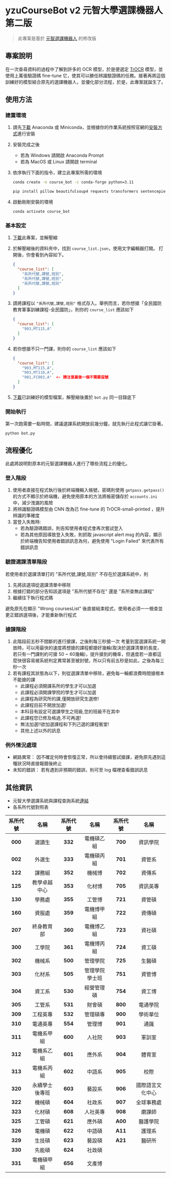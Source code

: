 # yzuCourseBot v2 元智大學選課機器人 第二版

> 此專案是基於 [元智選課機器人](https://github.com/Doem/yzuCourseBot) 的修改版

## 專案說明

在一次查尋資料的過程中了解到許多的 OCR 模型，於是便選定 [TrOCR](https://arxiv.org/abs/2109.10282) 模型，並使用上萬張驗證碼 fine-tune 它，使其可以勝任辨識驗證碼的任務。接著再將這個訓練好的模型結合原先的選課機器人，並優化部分流程，於是，此專案就誕生了。

## 使用方法

### 建置環境

1. 請先[下載](https://www.anaconda.com/download/success) Anaconda 或 Miniconda，並根據你的作業系統按照官網的[安裝方式](https://docs.anaconda.com/anaconda/install/)進行安裝
2. 安裝完成之後
    * 若為 Windows 請開啟 Anaconda Prompt
    * 若為 MacOS 或 Linux 請開啟 terminal
3. 依序執行下面的指令，建立此專案所需的環境

    ```bash
    conda create -n course_bot -c conda-forge python=3.11
    ```

    ```bash
    pip install pillow beautifulsoup4 requests transformers sentencepiece jiwer datasets evaluate accelerate protobuf matplotlib tensorboard
    ```

4. 啟動剛剛安裝的環境

    ```bash
    conda activate course_bot
    ```

### 基本設定

1. [下載](https://github.com/sunsun8170/yzuCourseBotV2/archive/refs/heads/main.zip)此專案，並解壓縮
2. 於解壓縮後的資料夾中，找到 `course_list.json`，使用文字編輯器打開。
    打開後，你會看到內容如下。

    ```json
    {
      "course_list": [
        "系所代號,課號,班別",
        "系所代號,課號,班別",
        "系所代號,課號,班別"
      ]
    }
    ```

3. 請將課程以 `"系所代號,課號,班別"` 格式存入。舉例而言，若你想搶「全民國防教育軍事訓練課程-全民國防」，則你的 `course_list` 應該如下

    ```json
    {
      "course_list": [
        "903,MT115,A"
      ]
    }
    ```

4. 若你想搶不只一門課，則你的 `course_list` 應該如下

    ```json
    {
      "course_list": [
        "903,MT115,A",
        "903,MT110,A",
        "901,FC003,A"  <- 請注意最後一個不需要逗號
      ]
    }
    ```

5. [下載](https://drive.google.com/file/d/1_zEmTNjaevJnwrT7yxvuqtzvu7SfWvw-/view?usp=sharing)已訓練好的模型檔案，解壓縮後置於 `bot.py` 同一目錄底下

### 開始執行

第一次跑需要一點時間，建議選課系統開放前幾分鐘，就先執行此程式讓它掛著。

```bash!
python bot.py
```

## 流程優化

此處將說明對原本的元智選課機器人進行了哪些流程上的優化。

### 登入階段

1. 使用者直接在程式執行後於終端機輸入帳號，密碼則使用 `getpass.getpass()` 的方式不顯示於終端機，避免使用原本的方法將帳密儲存於 `accounts.ini` 中，減少洩漏的風險
2. 將辨識驗證碼模型由 CNN 改為已 fine-tune 的 TrOCR-small-printed ，提升辨識的準確度
3. 當登入失敗時:
    * 若為驗證碼錯誤，則告知使用者程式會再次嘗試登入
    * 若為其他原因導致登入失敗，則抓取 javascript alert msg 的內容，顯示於終端機告知使用者錯誤訊息為何，避免使用 "Login Failed" 來代表所有錯誤訊息

### 驗證選課清單階段

若使用者於選課清單打的 "系所代號,課號,班別" 不存在於選課系統中，則

1. 先將該選項從選課清單中移除
2. 根據打錯的部分告知該選項是 "系所代號不存在" 還是 "系所查無此課程"
3. 繼續往下執行程式碼

避免原先在顯示 "Wrong coursesList" 後直接結束程式，使用者必須一一檢查並更正錯誤選項後，才能重新執行程式

### 搶課階段

1. 此階段前五秒不間斷的進行搶課，之後則每三秒搶一次
考量到當選課系統一開放時，可以用最快的速度將想搶的課程都搶好幾輪(取決於選課清單的長度，若只有一門課則約可搶 50 ~ 60幾輪)，提升搶到的機率，但速度若一直都這麼快很容易被系統判定異常甚至被封號，所以只有前五秒是如此，之後為每三秒一次
2. 若有課程其狀態為以下，則從選課清單中移除，避免每一輪都浪費時間搶根本不能搶的課
    * 此課程必須開課系所的學生才可以加選
    * 此課程必須開課學院的學生才可以加選
    * 此課程為研究所的課,僅開放研究生選修!
    * 此課程目前不開放加選!
    * 本科目有設定可選課學生之班級,您的班級不在其中
    * 此課程您已修及格過,不可再選!
    * 無法加選!!欲加選課程和下列己選的課程衝堂!
    * 其他上述以外的訊息

### 例外情況處理

* 網路異常：
因不確定何時會恢復正常，所以會持續嘗試搶課，避免原先遇到這種狀況時直接報錯後終止
* 未知的錯誤：
若有遇到非預期的錯誤，則可至 log 檔裡查看錯誤訊息

## 其他資訊

* 元智大學選課系統與課程查詢系統[連結](https://isdna1.yzu.edu.tw/Cnstdsel/default.aspx)
* 各系所代號對照表

| **系所代號**  |    **名稱**     | **系所代號**  |    **名稱**     | 系所代號  |     **名稱**      |
|:------------: |:--------------: |:------------: |:--------------: |:--------: |:----------------: |
| **000**       | 選讀生          | **332**       | 電機碩乙組      | **700**   | 資訊學院          |
| **002**       | 外選生          | **333**       | 電機碩丙組      | **701**   | 資管系            |
| **122**       | 課務組          | **352**       | 機械博          | **702**   | 資傳系            |
| **125**       | 教學卓越中心    | **353**       | 化材博          | **705**   | 資訊英專          |
| **130**       | 學務處          | **355**       | 工管博          | **721**   | 資管碩            |
| **160**       | 資服處          | **359**       | 電機博甲組      | **722**   | 資傳碩            |
| **207**       | 終身教育部      | **360**       | 電機博乙組      | **723**   | 資社碩            |
| **300**       | 工學院          | **361**       | 電機博丙組      | **724**   | 資工碩            |
| **302**       | 機械系          | **500**       | 管理學院        | **725**   | 生醫碩            |
| **303**       | 化材系          | **505**       | 管理學院學士班  | **751**   | 資管博            |
| **304**       | 資工系          | **530**       | 經營管理碩      | **754**   | 資工博            |
| **305**       | 工管系          | **531**       | 財會碩          | **800**   | 電通學院          |
| **309**       | 工程英專        | **532**       | 管理碩專        | **900**   | 學術單位          |
| **310**       | 電通英專        | **554**       | 管理博          | **901**   | 通識              |
| **311**       | 電機系甲組      | **600**       | 人社院          | **903**   | 軍訓室            |
| **312**       | 電機系乙組      | **601**       | 應外系          | **904**   | 體育室            |
| **313**       | 電機系丙組      | **602**       | 中語系          | **905**   | 校際              |
| **320**       | 永續學士後專班  | **603**       | 藝設系          | **906**   | 國際語言文化中心  |
| **322**       | 機械碩          | **604**       | 社政系          | **907**   | 全球事務處        |
| **323**       | 化材碩          | **608**       | 人社英專        | **908**   | 磨課師            |
| **325**       | 工管碩          | **621**       | 應外碩          | **A00**   | 醫護學院          |
| **326**       | 電機碩          | **622**       | 中語碩          | **A11**   | 護理系            |
| **329**       | 生技碩          | **623**       | 藝設碩          | **A21**   | 醫研所            |
| **330**       | 先能碩          | **624**       | 社政碩          |           |                   |
| **331**       | 電機碩甲組      | **656**       | 文產博          |           |                   |
